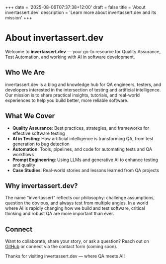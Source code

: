 +++
date = '2025-08-06T07:37:38+12:00'
draft = false
title = 'About invertassert.dev'
description = 'Learn more about invertassert.dev and its mission'
+++

# About invertassert.dev

Welcome to **invertassert.dev** — your go-to resource for Quality Assurance, Test Automation, and working with AI in software development.

## Who We Are

invertassert.dev is a blog and knowledge hub for QA engineers, testers, and developers interested in the intersection of testing and artificial intelligence. Our mission is to share practical insights, tutorials, and real-world experiences to help you build better, more reliable software.

## What We Cover

- **Quality Assurance**: Best practices, strategies, and frameworks for effective software testing
- **AI in Testing**: How artificial intelligence is transforming QA, from test generation to bug detection
- **Automation**: Tools, pipelines, and code for automating tests and QA workflows
- **Prompt Engineering**: Using LLMs and generative AI to enhance testing and quality
- **Case Studies**: Real-world stories and lessons learned from QA projects

## Why invertassert.dev?

The name "invertassert" reflects our philosophy: challenge assumptions, question the obvious, and always test from multiple angles. In a world where AI is rapidly changing how we build and test software, critical thinking and robust QA are more important than ever.

## Connect

Want to collaborate, share your story, or ask a question? Reach out on [GitHub](https://github.com/magierg) or connect via the contact form (coming soon).

Thanks for visiting invertassert.dev — where QA meets AI!
